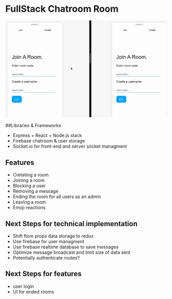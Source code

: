 # FullStack Chatroom Room

![](chat-app-demo.gif)



##Libraries & Frameworks
- Express + React + Node.js stack
- Firebase chatroom & user storage
- Socket.io for front-end and server socket managment

## Features
- Cretating a room
- Joining a room
- Blocking a user
- Removing a message
- Ending the room for all users as an admin
- Leaving a room
- Emoji reactions

## Next Steps for technical implementation
- Shift ftom props data storage to redux
- Use firebase for user managment
- Use firebase realtime database to save messages
- Optimize message broadcast and limit size of data sent
- Potentially authenticate routes?

## Next Steps for features
- user login
- UI for ended rooms

